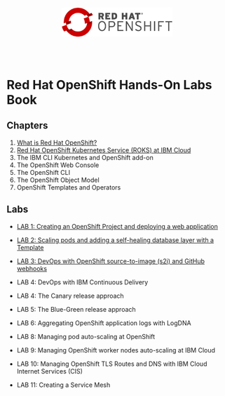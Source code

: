 <br>
<div align="center">
    <img width="50%" src="./docs/imgs/rhos-logo.png" alt='rhos-logo'>
</div>
<br>
<br>
<br>

# Red Hat OpenShift Hands-On Labs Book

## Chapters

1. [What is Red Hat OpenShift?](./book/1-what-is-openshift.md)
2. [Red Hat OpenShift Kubernetes Service (ROKS) at IBM Cloud](./book/2-roks-at-ibm-cloud.md)
3. The IBM CLI Kubernetes and OpenShift add-on
4. The OpenShift Web Console
5. The OpenShift CLI
6. The OpenShift Object Model
7. OpenShift Templates and Operators

## Labs

- [LAB 1: Creating an OpenShift Project and deploying a web application](./labs/lab-1.md)
- [LAB 2: Scaling pods and adding a self-healing database layer with a Template](./labs/lab-2.md)
- [LAB 3: DevOps with OpenShift source-to-image (s2i) and GitHub webhooks](./labs/lab-3.md)

- LAB 4: DevOps with IBM Continuous Delivery

- LAB 4: The Canary release approach
- LAB 5: The Blue-Green release approach

- LAB 6: Aggregating OpenShift application logs with LogDNA

- LAB 8: Managing pod auto-scaling at OpenShift
- LAB 9: Managing OpenShift worker nodes auto-scaling at IBM Cloud
- LAB 10: Managing OpenShift TLS Routes and DNS with IBM Cloud Internet Services (CIS)

- LAB 11: Creating a Service Mesh
